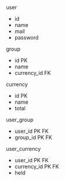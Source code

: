 user

- id
- name
- mail
- password

group

- id PK
- name
- currency_id FK

currency

- id PK
- name
- total

user_group

- user_id PK FK
- group_id PK FK

user_currency

- user_id PK FK
- currency_id PK FK
- held
